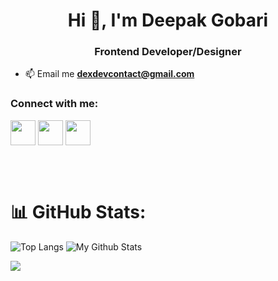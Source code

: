 <h1 align="center">Hi 👋, I'm Deepak Gobari</h1>
<h3 align="center">Frontend Developer/Designer</h3>

- 📫 Email me **dexdevcontact@gmail.com**

<h3 align="left">Connect with me:</h3>
<p align="left">
<a href="https://x.com/mintdexdev" target="blank"><img align="center" src="https://raw.githubusercontent.com/rahuldkjain/github-profile-readme-generator/master/src/images/icons/Social/twitter.svg"eight="30" width="40" /></a>
<a href="https://linkedin.com/in/mintdexdev" target="blank"><img align="center" src="https://raw.githubusercontent.com/rahuldkjain/github-profile-readme-generator/master/src/images/icons/Social/linked-in-alt.svg"eight="30" width="40" /></a>
<a href="https://codeforces.com/profile/dexz01" target="blank"><img align="center" src="https://raw.githubusercontent.com/rahuldkjain/github-profile-readme-generator/master/src/images/icons/Social/codeforces.svg"eight="30" width="40" /></a>
</p>

<br/>
<br/>

# 📊 GitHub Stats:
![Top Langs](https://github-readme-stats.vercel.app/api/top-langs/?username=mintdexdev&layout=donut&theme=dark) 
![My Github Stats](https://github-readme-stats.vercel.app/api?username=mintdexdev&show_icons=true&theme=dark&hide_rank=true&line_height=33&hide_title=true)
 

<p align="left"> <a href="https://github.com/ryo-ma/github-profile-trophy"><img src="https://github-profile-trophy.vercel.app/?username=mintdexdev"></a> </p>